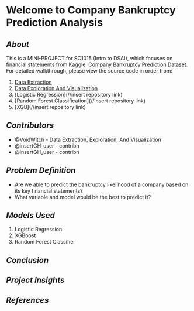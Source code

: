 # Welcome to Company Bankruptcy Prediction Analysis
## _About_
This is a MINI-PROJECT for SC1015 (Intro to DSAI), which focuses on financial statements from Kaggle: [Company Bankruptcy Prediction Dataset](https://www.kaggle.com/datasets/fedesoriano/company-bankruptcy-prediction). For detailed walkthrough, please view the source code in order from:

1. [Data Extraction](https://github.com/VoidWitch/SC1015_miniproject_team8/blob/main/Data_Extraction.ipynb)
2. [Data Exploration And Visualization](https://github.com/VoidWitch/SC1015_miniproject_team8/blob/main/Data_Exploration_Visualization.ipynb)
3. [Logistic Regression](//insert repository link)
4. [Random Forest Classification](//insert repository link)
5. [XGB](//insert repository link)

## _Contributors_
- @VoidWitch - Data Extraction, Exploration, And Visualization
- @insertGH_user - contribn
- @insertGH_user - contribn

## _Problem Definition_
- Are we able to predict the bankruptcy likelihood of a company based on its key financial statements?
- What variable and model would be the best to predict it?

## _Models Used_
1. Logistic Regression
2. XGBoost
3. Random Forest Classifier
 
## _Conclusion_

## _Project Insights_

## _References_


